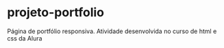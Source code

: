# projeto-portfolio
 Página de portfólio responsiva. Atividade desenvolvida no curso de html e css da Alura
